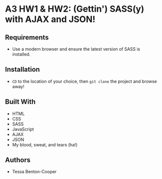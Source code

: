 # A3 HW1 & HW2: (Gettin') SASS(y) with AJAX and JSON!

## Requirements

- Use a modern browser and ensure the latest version of SASS is installed.

## Installation

- `CD` to the location of your choice, then `git clone` the project and browse away!

## Built With

- HTML
- CSS
- SASS
- JavaScript
- AJAX
- JSON
- My blood, sweat, and tears (ha!)

## Authors

- Tessa Benton-Cooper

